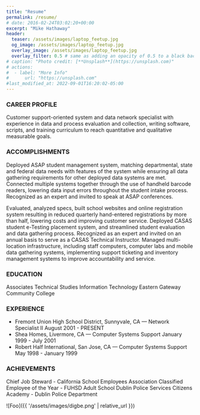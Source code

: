 ```yaml
---
title: "Resume"
permalink: /resume/
# date: 2016-02-24T03:02:20+00:00
excerpt: "Mike Hathaway"
header:
  teaser: /assets/images/laptop_feetup.jpg
  og_image: /assets/images/laptop_feetup.jpg
  overlay_image: /assets/images/laptop_feetup.jpg
  overlay_filter: 0.5 # same as adding an opacity of 0.5 to a black background
# caption: "Photo credit: [**Unsplash**](https://unsplash.com)"
# actions:
#  - label: "More Info"
#      url: "https://unsplash.com"
#last_modified_at: 2022-09-01T16:20:02-05:00
---
```


### CAREER PROFILE

Customer support-oriented system and data network specialist with experience in data and process evaluation and collection, writing software, scripts, and training curriculum to reach quantitative and qualitative measurable goals.

### ACCOMPLISHMENTS
Deployed ASAP student management system, matching departmental, state and federal data needs with features of the system while ensuring all data gathering requirements for other deployed data systems are met. Connected multiple systems together through the use of handheld barcode readers, lowering data input errors throughout the student intake process. Recognized as an expert and invited to speak at ASAP conferences.

Evaluated, analyzed specs, built school websites and online registration system resulting in reduced quarterly hand-entered registrations by more than half, lowering costs and improving customer service.
Deployed CASAS student e-Testing placement system, and streamlined student evaluation and data gathering process. Recognized as an expert and invited on an annual basis to serve as a CASAS Technical Instructor.
Managed multi-location infrastructure, including staff computers, computer labs and mobile data gathering systems, implementing support ticketing and inventory management systems to improve accountability and service.

### EDUCATION
Associates Technical Studies
Information Technology
Eastern Gateway Community College

### EXPERIENCE
* Fremont Union High School District, Sunnyvale, CA — Network Specialist II August 2001 - PRESENT
* Shea Homes, Livermore, CA — Computer Systems Support  January 1999 - July 2001
* Robert Half International, San Jose, CA — Computer Systems Support  May 1998 - January 1999

### ACHIEVEMENTS
Chief Job Steward - California School Employees Association
Classified Employee of the Year - FUHSD Adult School
Dublin Police Services Citizens Academy - Dublin Police Department

![Foo]({{ '/assets/images/digbe.png' | relative_url }})